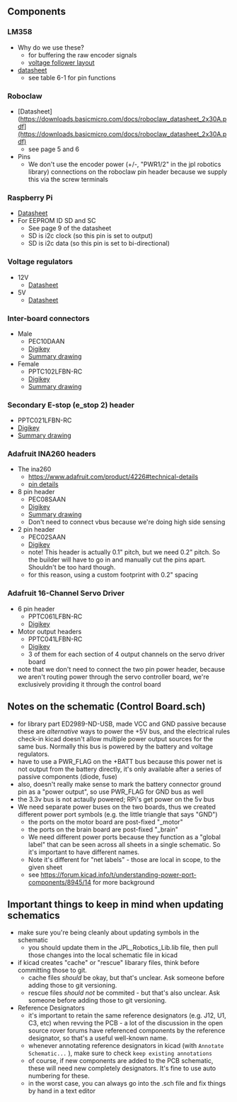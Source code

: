 ## Components

### LM358

- Why do we use these?
    - for buffering the raw encoder signals
    - [voltage follower layout](https://www.allaboutcircuits.com/video-tutorials/op-amp-applications-voltage-follower)
- [datasheet](https://www.ti.com/lit/ds/symlink/lm358.pdf?ts=1619014149430&ref_url=https%253A%252F%252Fwww.ti.com%252Fproduct%252FLM358)
    - see table 6-1 for pin functions

### Roboclaw

- [Datasheet](https://downloads.basicmicro.com/docs/roboclaw_datasheet_2x30A.pdf](https://downloads.basicmicro.com/docs/roboclaw_datasheet_2x30A.pdf)
    - see page 5 and 6
- Pins
    - We don't use the encoder power (+/-, "PWR1/2" in the jpl robotics library) connections on the roboclaw pin header because we supply this via the screw terminals
    
### Raspberry Pi

- [Datasheet](https://www.raspberrypi.org/documentation/hardware/raspberrypi/bcm2711/rpi_DATA_2711_1p0_preliminary.pdf)
- For EEPROM ID SD and SC
    - See page 9 of the datasheet
    - SD is i2c clock (so this pin is set to output)
    - SD is i2c data (so this pin is set to bi-directional)

### Voltage regulators

- 12V
    - [Datasheet](https://www.pololu.com/product/2855)
- 5V
    - [Datasheet](https://www.pololu.com/product/2851)

### Inter-board connectors

- Male
    - PEC10DAAN
    - [Digikey](https://www.digikey.com/en/products/detail/PEC10DAAN/S2012E-10-ND/860601?utm_campaign=buynow&utm_medium=aggregator&curr=usd&utm_source=octopart)
    - [Summary drawing](https://drawings-pdf.s3.amazonaws.com/C10419.pdf)
- Female
    - PPTC102LFBN-RC
    - [Digikey](https://www.digikey.com/en/products/detail/PPTC102LFBN-RC/S7078-ND/810216?utm_campaign=buynow&utm_medium=aggregator&curr=usd&utm_source=octopart)
    - [Summary drawing](https://drawings-pdf.s3.amazonaws.com/10492.pdf)

### Secondary E-stop (e_stop 2) header

- PPTC021LFBN-RC
- [Digikey](https://www.digikey.com/en/products/detail/PPTC021LFBN-RC/S7000-ND/810142?utm_campaign=buynow&utm_medium=aggregator&curr=usd&utm_source=octopart)
- [Summary drawing](https://drawings-pdf.s3.amazonaws.com/10492.pdf)

### Adafruit INA260 headers

- The ina260 
    - https://www.adafruit.com/product/4226#technical-details
    - [pin details](https://learn.adafruit.com/assets/77678)
- 8 pin header
    - PEC08SAAN
    - [Digikey](https://www.digikey.com/en/products/detail/PEC08SAAN/S1012E-08-ND/859161?utm_campaign=buynow&utm_medium=aggregator&curr=usd&utm_source=octopart)
    - [Summary drawing](https://drawings-pdf.s3.amazonaws.com/C10436.pdf)
    - Don't need to connect vbus because we're doing high side sensing
- 2 pin header
    - PEC02SAAN
    - [Digikey](https://www.digikey.com/en/products/detail/sullins-connector-solutions/PEC02SAAN/859155?s=N4IgTCBcDaIAoFEDCAGMBlAgpgciAugL5A)
    - note! This header is actually 0.1" pitch, but we need 0.2" pitch. So the builder will have to go in and manually cut the pins apart. Shouldn't be too hard though.
    - for this reason, using a custom footprint with 0.2" spacing

### Adafruit 16-Channel Servo Driver

- 6 pin header
    - PPTC061LFBN-RC
    - [Digikey](https://www.digikey.com/en/products/detail/sullins-connector-solutions/PPTC061LFBN-RC/810145?s=N4IgTCBcDaIApwCoGEAMA2AjAGQGICEA5AWgCVkQBdAXyA)
- Motor output headers
    - PPTC041LFBN-RC
    - [Digikey](https://www.digikey.com/en/products/detail/PPTC041LFBN-RC/S7002-ND/810144?utm_campaign=buynow&utm_medium=aggregator&curr=usd&utm_source=octopart)
    - 3 of them for each section of 4 output channels on the servo driver board
- note that we don't need to connect the two pin power header, because we aren't routing power through the servo controller board, we're exclusively providing it through the control board

## Notes on the schematic (Control Board.sch)
    
- for library part ED2989-ND-USB, made VCC and GND passive because these are _alternative_ ways to power the +5V bus, and the electrical rules check-in kicad doesn't allow multiple power output sources for the same bus. Normally this bus is powered by the battery and voltage regulators.
- have to use a PWR_FLAG on the +BATT bus because this power net is not output from the battery directly, it's only available after a series of passive components (diode, fuse)
- also, doesn't really make sense to mark the battery connector ground pin as a "power output", so use PWR_FLAG for GND bus as well
- the 3.3v bus is not actaully powered; RPi's get power on the 5v bus
- We need separate power buses on the two boards, thus we created different power port symbols (e.g. the little triangle that says "GND")
    - the ports on the motor board are post-fixed "\_motor"
    - the ports on the brain board are post-fixed "\_brain"
    - We need different power ports because they function as a "global label" that can be seen across all sheets in a single schematic. So it's important to have different names. 
    - Note it's different for "net labels" - those are local in scope, to the given sheet
    - see https://forum.kicad.info/t/understanding-power-port-components/8945/14 for more background

## Important things to keep in mind when updating schematics

- make sure you're being cleanly about updating symbols in the schematic
    - you should update them in the JPL_Robotics_Lib.lib file, then pull those changes into the local schematic file in kicad
- if kicad creates "cache" or "rescue" libarary files, think before committing those to git. 
    - cache files _should_ be okay, but that's unclear. Ask someone before adding those to git versioning.
    - rescue files _should not_ be commited - but that's also unclear. Ask someone before adding those to git versioning.
- Reference Designators
    - it's important to retain the same reference designators (e.g. J12, U1, C3, etc) when revving the PCB - a lot of the discussion in the open source rover forums have referenced components by the reference designator, so that's a useful well-known name.
    - whenever annotating reference designators in kicad (with `Annotate Schematic...` ), make sure to check `keep existing annotations`
    - of course, if new components are added to the PCB schematic, these will need new completely designators. It's fine to use auto numbering for these.
    - in the worst case, you can always go into the .sch file and fix things by hand in a text editor

